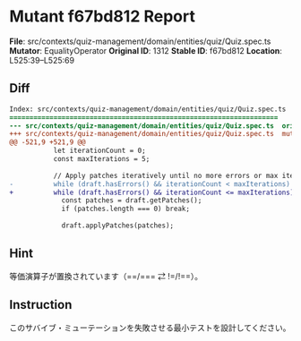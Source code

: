 # Mutant f67bd812 Report

**File**: src/contexts/quiz-management/domain/entities/quiz/Quiz.spec.ts
**Mutator**: EqualityOperator
**Original ID**: 1312
**Stable ID**: f67bd812
**Location**: L525:39–L525:69

## Diff

```diff
Index: src/contexts/quiz-management/domain/entities/quiz/Quiz.spec.ts
===================================================================
--- src/contexts/quiz-management/domain/entities/quiz/Quiz.spec.ts	original
+++ src/contexts/quiz-management/domain/entities/quiz/Quiz.spec.ts	mutated #1312
@@ -521,9 +521,9 @@
           let iterationCount = 0;
           const maxIterations = 5;
 
           // Apply patches iteratively until no more errors or max iterations
-          while (draft.hasErrors() && iterationCount < maxIterations) {
+          while (draft.hasErrors() && iterationCount <= maxIterations) {
             const patches = draft.getPatches();
             if (patches.length === 0) break;
 
             draft.applyPatches(patches);
```

## Hint

等価演算子が置換されています（==/=== ⇄ !=/!==）。

## Instruction

このサバイブ・ミューテーションを失敗させる最小テストを設計してください。
